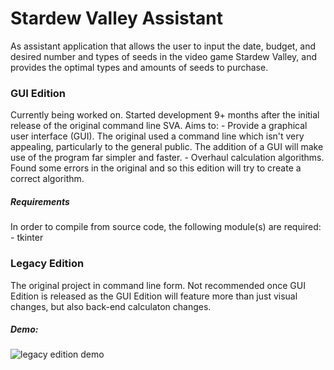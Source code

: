 # Stardew Valley Assistant
As assistant application that allows the user to input the date, budget, and desired number and types of seeds in the video game Stardew Valley, and provides the optimal types and amounts of seeds to purchase.

### GUI Edition
Currently being worked on. Started development 9+ months after the initial release of the original command line SVA.
Aims to:
    - Provide a graphical user interface (GUI). The original used a command line which isn't very appealing, particularly to the general public. The addition of a GUI will make use of the program far simpler and faster.
    - Overhaul calculation algorithms. Found some errors in the original and so this edition will try to create a correct algorithm.

##### Requirements
In order to compile from source code, the following module(s) are required:
    - tkinter

### Legacy Edition
The original project in command line form. Not recommended once GUI Edition is released as the GUI Edition will feature more than just visual changes, but also back-end calculaton changes.

##### Demo:
![legacy edition demo](http://i.imgur.com/b70fafe.gif)